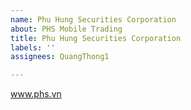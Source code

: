 ```yaml
---
name: Phu Hung Securities Corporation
about: PHS Mobile Trading
title: Phu Hung Securities Corporation
labels: ''
assignees: QuangThong1

---
```


www.phs.vn
